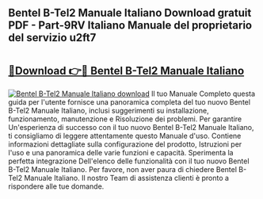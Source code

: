 ## Bentel B-Tel2 Manuale Italiano Download gratuit PDF - Part-9RV Italiano Manuale del proprietario del servizio u2ft7

# <h2><a href="http://dfb0kl.blite.top/?on=Bentel+B-Tel2+Manuale+Italiano">🔗Download 👉🔴 Bentel B-Tel2 Manuale Italiano</a></h2>

[![Bentel B-Tel2 Manuale Italiano download](https://i.imgur.com/lujVjoI.png)](http://dfb0kl.blite.top/?on=Bentel+B-Tel2+Manuale+Italiano)
Il tuo Manuale Completo questa guida per l'utente fornisce una panoramica completa del tuo nuovo Bentel B-Tel2 Manuale Italiano, inclusi suggerimenti su installazione, funzionamento, manutenzione e Risoluzione dei problemi. Per garantire Un'esperienza di successo con il tuo nuovo Bentel B-Tel2 Manuale Italiano, ti consigliamo di leggere attentamente questo Manuale d'uso. Contiene informazioni dettagliate sulla configurazione del prodotto, Istruzioni per l'uso e una panoramica delle varie funzioni e capacità. Sperimenta la perfetta integrazione Dell'elenco delle funzionalità con il tuo nuovo Bentel B-Tel2 Manuale Italiano. Per favore, non aver paura di chiedere Bentel B-Tel2 Manuale Italiano. Il nostro Team di assistenza clienti è pronto a rispondere alle tue domande.
